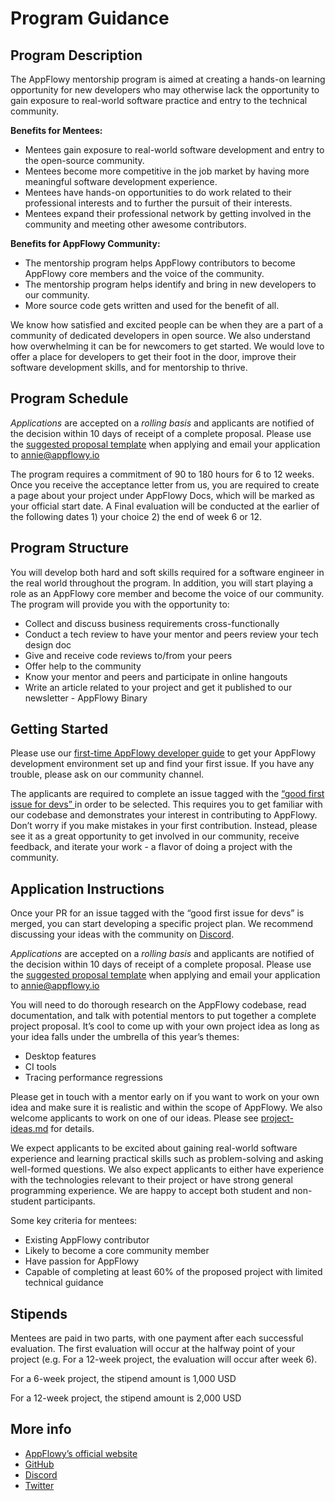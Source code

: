# Program Guidance

## **Program Description**

The AppFlowy mentorship program is aimed at creating a hands-on learning opportunity for new developers who may otherwise lack the opportunity to gain exposure to real-world software practice and entry to the technical community.

**Benefits for Mentees:**

* Mentees gain exposure to real-world software development and entry to the open-source community.
* Mentees become more competitive in the job market by having more meaningful software development experience.
* Mentees have hands-on opportunities to do work related to their professional interests and to further the pursuit of their interests.
* Mentees expand their professional network by getting involved in the community and meeting other awesome contributors.

**Benefits for AppFlowy Community:**

* The mentorship program helps AppFlowy contributors to become AppFlowy core members and the voice of the community.
* The mentorship program helps identify and bring in new developers to our community.
* More source code gets written and used for the benefit of all.

We know how satisfied and excited people can be when they are a part of a community of dedicated developers in open source. We also understand how overwhelming it can be for newcomers to get started. We would love to offer a place for developers to get their foot in the door, improve their software development skills, and for mentorship to thrive.



## Program Schedule

_Applications_ are accepted on a _rolling basis_ and applicants are notified of the decision within 10 days of receipt of a complete proposal. Please use the [suggested proposal template](proposal-template.md) when applying and email your application to annie@appflowy.io&#x20;

The program requires a commitment of 90 to 180 hours for 6 to 12 weeks. Once you receive the acceptance letter from us, you are required to create a page about your project under AppFlowy Docs, which will be marked as your official start date. A Final evaluation will be conducted at the earlier of the following dates 1) your choice 2) the end of week 6 or 12.



## Program Structure

You will develop both hard and soft skills required for a software engineer in the real world throughout the program. In addition, you will start playing a role as an AppFlowy core member and become the voice of our community. The program will provide you with the opportunity to:

* Collect and discuss business requirements cross-functionally
* Conduct a tech review to have your mentor and peers review your tech design doc
* Give and receive code reviews to/from your peers
* Offer help to the community
* Know your mentor and peers and participate in online hangouts
* Write an article related to your project and get it published to our newsletter - AppFlowy Binary



## **Getting Started**&#x20;

Please use our [first-time AppFlowy developer guide](https://appflowy.gitbook.io/docs/essential-documentation/contribute-to-appflowy/contributing-to-appflowy#your-first-codebase-contribution) to get your AppFlowy development environment set up and find your first issue. If you have any trouble, please ask on our community channel.

The applicants are required to complete an issue tagged with the [“good first issue for devs” ](https://github.com/AppFlowy-IO/AppFlowy/labels/good%20first%20issue%20for%20devs)in order to be selected. This requires you to get familiar with our codebase and demonstrates your interest in contributing to AppFlowy. Don’t worry if you make mistakes in your first contribution. Instead, please see it as a great opportunity to get involved in our community, receive feedback, and iterate your work - a flavor of doing a project with the community.



## Application Instructions&#x20;

Once your PR for an issue tagged with the “good first issue for devs” is merged, you can start developing a specific project plan. We recommend discussing your ideas with the community on [Discord](https://discord.gg/9Q2xaN37tV).

_Applications_ are accepted on a _rolling basis_ and applicants are notified of the decision within 10 days of receipt of a complete proposal. Please use the [suggested proposal template](proposal-template.md) when applying and email your application to annie@appflowy.io

You will need to do thorough research on the AppFlowy codebase, read documentation, and talk with potential mentors to put together a complete project proposal. It’s cool to come up with your own project idea as long as your idea falls under the umbrella of this year’s themes:&#x20;

* Desktop features&#x20;
* CI tools&#x20;
* Tracing performance regressions

Please get in touch with a mentor early on if you want to work on your own idea and make sure it is realistic and within the scope of AppFlowy. We also welcome applicants to work on one of our ideas. Please see [project-ideas.md](../appflowy-mentorship-program/project-ideas.md "mention") for details.

We expect applicants to be excited about gaining real-world software experience and learning practical skills such as problem-solving and asking well-formed questions. We also expect applicants to either have experience with the technologies relevant to their project or have strong general programming experience. We are happy to accept both student and non-student participants.

Some key criteria for mentees:

* Existing AppFlowy contributor&#x20;
* Likely to become a core community member
* Have passion for AppFlowy
* Capable of completing at least 60% of the proposed project with limited technical guidance


## Stipends

Mentees are paid in two parts, with one payment after each successful evaluation. The first evaluation will occur at the halfway point of your project (e.g. For a 12-week project, the evaluation will occur after week 6).

For a 6-week project, the stipend amount is 1,000 USD

For a 12-week project, the stipend amount is 2,000 USD

##

## More info&#x20;

* [AppFlowy’s official website](https://www.appflowy.io/)
* [GitHub](https://github.com/AppFlowy-IO/AppFlowy)
* [Discord](https://discord.gg/9Q2xaN37tV)
* [Twitter](https://twitter.com/appflowy)
